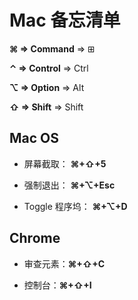 # Mac 备忘清单

**⌘ => Command** => ⊞

**⌃ => Control** => Ctrl

**⌥ => Option** => Alt

**⇧ => Shift** => Shift

## Mac OS

- 屏幕截取： **⌘+⇧+5**

- 强制退出： **⌘+⌥+Esc**

- Toggle 程序坞： **⌘+⌥+D**

## Chrome

- 审查元素：**⌘+⇧+C**

- 控制台：**⌘+⇧+I**
